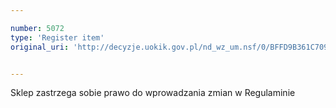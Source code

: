```yaml
---

number: 5072
type: 'Register item'
original_uri: 'http://decyzje.uokik.gov.pl/nd_wz_um.nsf/0/BFFD9B361C709D78C1257BBA0038A4F2?OpenDocument'


---
```


Sklep zastrzega sobie prawo do wprowadzania zmian w Regulaminie
